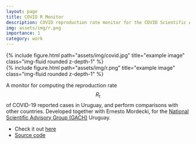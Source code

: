 ```yaml
---
layout: page
title: COVID R Monitor
description: COVID reproduction rate monitor for the COVID Scientific Advisory group in Uruguay
img: assets/img/r.png
importance: 1
category: work
---
```

<div class="row justify-content-sm-center">
    <div class="col-sm-5 mt-3 mt-md-0">
        {% include figure.html path="assets/img/covid.jpg" title="example image" class="img-fluid rounded z-depth-1" %}
    </div>
    <div class="col-sm-7 mt-3 mt-md-0">
        {% include figure.html path="assets/img/r.png" title="example image" class="img-fluid rounded z-depth-1" %}
    </div>
</div>

A monitor for computing the reproduction rate $$R_t$$ of COVID-19 reported cases in Uruguay, and perform comparisons with other countries. Developed together with Ernesto Mordecki, for the [National Scientific Advisory Group (GACH)](https://www.gub.uy/presidencia/gach) Uruguay.

* Check it out [here](https://covid-monitor.agesic.gub.uy/)
* [Source code](https://github.com/aferragu/covid-r-monitor)
